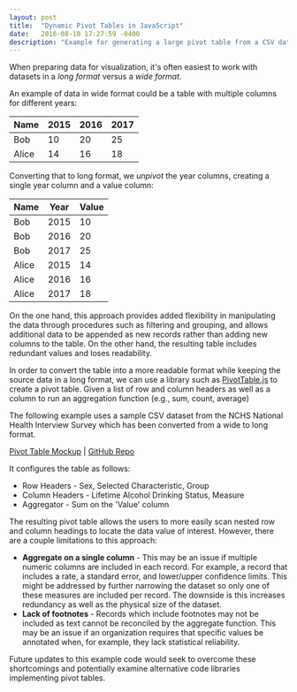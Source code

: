 ```yaml
---
layout: post
title:  "Dynamic Pivot Tables in JavaScript"
date:   2016-08-10 17:27:59 -0400
description: "Example for generating a large pivot table from a CSV dataset using the PivotTable JavaScript library"
---
```


When preparing data for visualization, it's often easiest to work with datasets in a *long format* versus a *wide format*. 

An example of data in wide format could be a table with multiple columns for different years:

Name |2015|2016|2017
-----|----|----|----
Bob  |10  |20  |25
Alice|14  |16  |18

Converting that to long format, we *unpivot* the year columns, creating a single year column and a value column:

Name | Year | Value
-----|------|------
Bob  |2015  |10
Bob  |2016  |20
Bob  |2017  |25
Alice|2015  |14
Alice|2016  |16
Alice|2017  |18

On the one hand, this approach provides added flexibility in manipulating the data through procedures such as filtering and grouping, and allows additional data to be appended as new records rather than adding new columns to the table. On the other hand, the resulting table includes redundant values and loses readability.

In order to convert the table into a more readable format while keeping the source data in a long format, we can use a library such as [PivotTable.js](https://pivottable.js.org/examples/) to create a pivot table. Given a list of row and column headers as well as a column to run an aggregation function (e.g., sum, count, average)

The following example uses a sample CSV dataset from the NCHS National Health Interview Survey which has been converted from a wide to long format. 

[Pivot Table Mockup](https://alipphardt.github.io/table-mockup/) &#124; [GitHub Repo](https://github.com/alipphardt/alipphardt.github.io/tree/master/table-mockup)

It configures the table as follows:

* Row Headers - Sex, Selected Characteristic, Group
* Column Headers - Lifetime Alcohol Drinking Status, Measure
* Aggregator - Sum on the 'Value' column

The resulting pivot table allows the users to more easily scan nested row and column headings to locate the data value of interest. However, there are a couple limitations to this approach:

* **Aggregate on a single column** - This may be an issue if multiple numeric columns are included in each record. For example, a record that includes a rate, a standard error, and lower/upper confidence limits. This might be addressed by further narrowing the dataset so only one of these measures are included per record. The downside is this increases redundancy as well as the physical size of the dataset.
* **Lack of footnotes** - Records which include footnotes may not be included as text cannot be reconciled by the aggregate function. This may be an issue if an organization requires that specific values be annotated when, for example, they lack statistical reliability.

Future updates to this example code would seek to overcome these shortcomings and potentially examine alternative code libraries implementing pivot tables.
